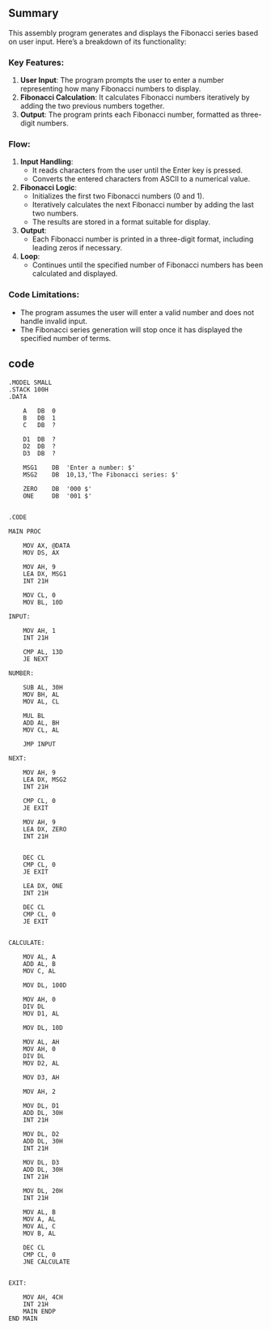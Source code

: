 ## Summary
This assembly program generates and displays the Fibonacci series based on user input. Here’s a breakdown of its functionality:

### Key Features:
1. **User Input**: The program prompts the user to enter a number representing how many Fibonacci numbers to display.
2. **Fibonacci Calculation**: It calculates Fibonacci numbers iteratively by adding the two previous numbers together.
3. **Output**: The program prints each Fibonacci number, formatted as three-digit numbers.

### Flow:
1. **Input Handling**:
   - It reads characters from the user until the Enter key is pressed.
   - Converts the entered characters from ASCII to a numerical value.
2. **Fibonacci Logic**:
   - Initializes the first two Fibonacci numbers (0 and 1).
   - Iteratively calculates the next Fibonacci number by adding the last two numbers.
   - The results are stored in a format suitable for display.
3. **Output**:
   - Each Fibonacci number is printed in a three-digit format, including leading zeros if necessary.
4. **Loop**:
   - Continues until the specified number of Fibonacci numbers has been calculated and displayed.

### Code Limitations:
- The program assumes the user will enter a valid number and does not handle invalid input.
- The Fibonacci series generation will stop once it has displayed the specified number of terms.

## code
```
.MODEL SMALL
.STACK 100H
.DATA    

    A   DB  0
    B   DB  1
    C   DB  ?
    
    D1  DB  ?
    D2  DB  ?
    D3  DB  ?
    
    MSG1    DB  'Enter a number: $'
    MSG2    DB  10,13,'The Fibonacci series: $' 
    
    ZERO    DB  '000 $'
    ONE     DB  '001 $' 


.CODE

MAIN PROC
    
    MOV AX, @DATA
    MOV DS, AX
    
    MOV AH, 9
    LEA DX, MSG1    
    INT 21H
    
    MOV CL, 0               
    MOV BL, 10D                 

INPUT:

    MOV AH, 1
    INT 21H
    
    CMP AL, 13D             
    JE NEXT

NUMBER:
                            
    SUB AL, 30H             
    MOV BH, AL                  
    MOV AL, CL              
    
    MUL BL                  
    ADD AL, BH                  
    MOV CL, AL              
    
    JMP INPUT               
    
NEXT:

    MOV AH, 9
    LEA DX, MSG2            
    INT 21H 
    
    CMP CL, 0
    JE EXIT
    
    MOV AH, 9
    LEA DX, ZERO
    INT 21H

    
    DEC CL
    CMP CL, 0
    JE EXIT
    
    LEA DX, ONE
    INT 21H
    
    DEC CL
    CMP CL, 0
    JE EXIT
    
        
CALCULATE: 

    MOV AL, A               
    ADD AL, B               
    MOV C, AL                   
    
    MOV DL, 100D            
    
    MOV AH, 0
    DIV DL                  
    MOV D1, AL                  
    
    MOV DL, 10D             
   
    MOV AL, AH              
    MOV AH, 0
    DIV DL                  
    MOV D2, AL                  
    
    MOV D3, AH              
    
    MOV AH, 2               
    
    MOV DL, D1              
    ADD DL, 30H                 
    INT 21H                 
    
    MOV DL, D2              
    ADD DL, 30H             
    INT 21H
    
    MOV DL, D3              
    ADD DL, 30H             
    INT 21H
    
    MOV DL, 20H             
    INT 21H
    
    MOV AL, B               
    MOV A, AL               
    MOV AL, C
    MOV B, AL               
    
    DEC CL
    CMP CL, 0               
    JNE CALCULATE
        
    
EXIT:
    
    MOV AH, 4CH
    INT 21H
    MAIN ENDP
END MAIN
    
    

```
